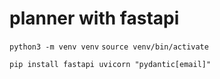 # planner with fastapi

`python3 -m venv venv`
`source venv/bin/activate`

`pip install fastapi uvicorn "pydantic[email]"`
